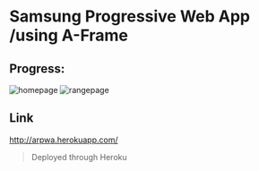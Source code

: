 # Samsung Progressive Web App /using A-Frame

## Progress:
![homepage](https://i.imgur.com/wfmTUrF.png)
![rangepage](https://i.imgur.com/KLLXQQ6.png)


## Link
http://arpwa.herokuapp.com/
> Deployed through Heroku
